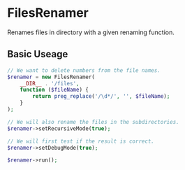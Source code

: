 # FilesRenamer
Renames files in directory with a given renaming function.

## Basic Useage

```php
// We want to delete numbers from the file names.
$renamer = new FilesRenamer(
	__DIR__ . '/files',
	function ($fileName) {
		return preg_replace('/\d*/', '', $fileName);
	}
);

// We will also rename the files in the subdirectories.
$renamer->setRecursiveMode(true);

// We will first test if the result is correct.
$renamer->setDebugMode(true);

$renamer->run();
```
